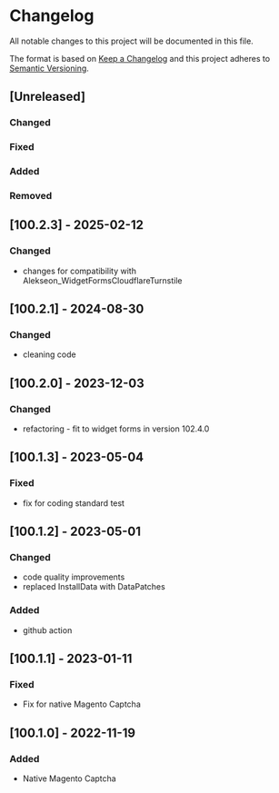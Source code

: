 # Changelog
All notable changes to this project will be documented in this file.

The format is based on [Keep a Changelog](http://keepachangelog.com/en/1.0.0/)
and this project adheres to [Semantic Versioning](http://semver.org/spec/v2.0.0.html).

## [Unreleased]
### Changed
### Fixed
### Added
### Removed

## [100.2.3] - 2025-02-12
### Changed
- changes for compatibility with Alekseon_WidgetFormsCloudflareTurnstile

## [100.2.1] - 2024-08-30
### Changed
- cleaning code

## [100.2.0] - 2023-12-03
### Changed
- refactoring - fit to widget forms in version 102.4.0

## [100.1.3] - 2023-05-04
### Fixed
- fix for coding standard test

## [100.1.2] - 2023-05-01
### Changed
- code quality improvements
- replaced InstallData with DataPatches
### Added
- github action

## [100.1.1] - 2023-01-11
### Fixed
- Fix for native Magento Captcha

## [100.1.0] - 2022-11-19
### Added
- Native Magento Captcha


